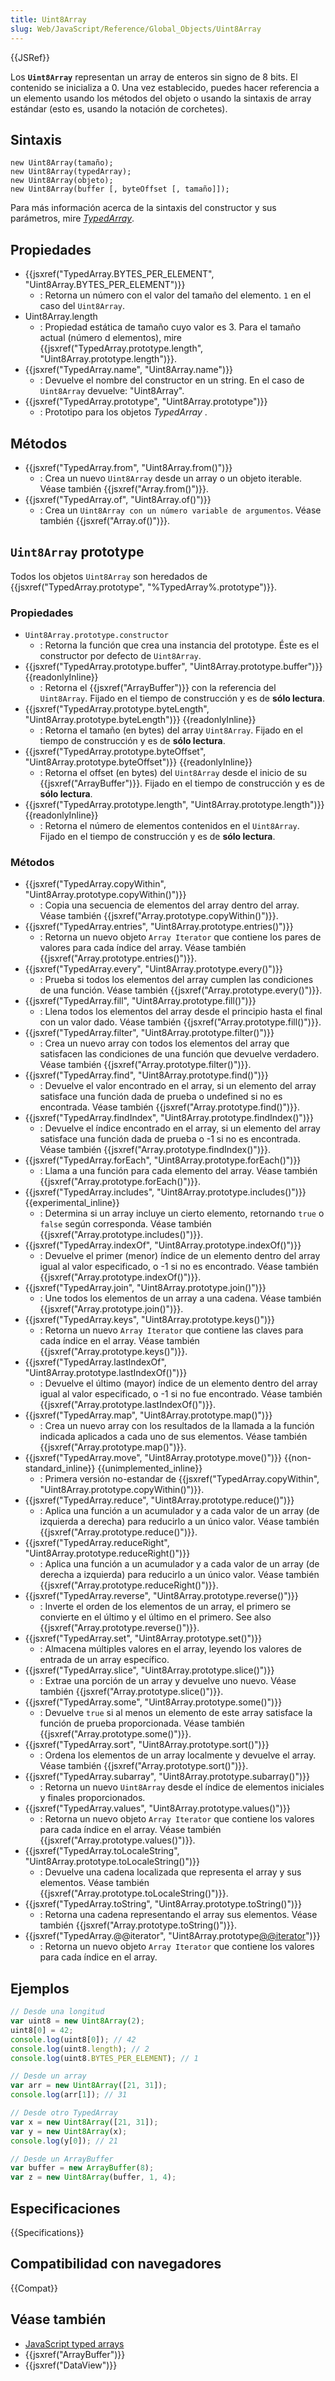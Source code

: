 ```yaml
---
title: Uint8Array
slug: Web/JavaScript/Reference/Global_Objects/Uint8Array
---
```


{{JSRef}}

Los **`Uint8Array`** representan un array de enteros sin signo de 8 bits. El contenido se inicializa a 0. Una vez establecido, puedes hacer referencia a un elemento usando los métodos del objeto o usando la sintaxis de array estándar (esto es, usando la notación de corchetes).

## Sintaxis

```
new Uint8Array(tamaño);
new Uint8Array(typedArray);
new Uint8Array(objeto);
new Uint8Array(buffer [, byteOffset [, tamaño]]);
```

Para más información acerca de la sintaxis del constructor y sus parámetros, mire _[TypedArray](/es/docs/Web/JavaScript/Reference/Global_Objects/TypedArray#Syntax)_.

## Propiedades

- {{jsxref("TypedArray.BYTES_PER_ELEMENT", "Uint8Array.BYTES_PER_ELEMENT")}}
  - : Retorna un número con el valor del tamaño del elemento. `1` en el caso del `Uint8Array`.
- Uint8Array.length
  - : Propiedad estática de tamaño cuyo valor es 3. Para el tamaño actual (número d elementos), mire {{jsxref("TypedArray.prototype.length", "Uint8Array.prototype.length")}}.
- {{jsxref("TypedArray.name", "Uint8Array.name")}}
  - : Devuelve el nombre del constructor en un string. En el caso de `Uint8Array` devuelve: "Uint8Array".
- {{jsxref("TypedArray.prototype", "Uint8Array.prototype")}}
  - : Prototipo para los objetos _TypedArray_ .

## Métodos

- {{jsxref("TypedArray.from", "Uint8Array.from()")}}
  - : Crea un nuevo `Uint8Array` desde un array o un objeto iterable. Véase también {{jsxref("Array.from()")}}.
- {{jsxref("TypedArray.of", "Uint8Array.of()")}}
  - : Crea un `Uint8Array con un número variable de argumentos`. Véase también {{jsxref("Array.of()")}}.

## `Uint8Array` prototype

Todos los objetos `Uint8Array` son heredados de {{jsxref("TypedArray.prototype", "%TypedArray%.prototype")}}.

### Propiedades

- `Uint8Array.prototype.constructor`
  - : Retorna la función que crea una instancia del prototype. Éste es el constructor por defecto de `Uint8Array`.
- {{jsxref("TypedArray.prototype.buffer", "Uint8Array.prototype.buffer")}} {{readonlyInline}}
  - : Retorna el {{jsxref("ArrayBuffer")}} con la referencia del `Uint8Array`. Fijado en el tiempo de construcción y es de **sólo lectura**.
- {{jsxref("TypedArray.prototype.byteLength", "Uint8Array.prototype.byteLength")}} {{readonlyInline}}
  - : Retorna el tamaño (en bytes) del array `Uint8Array`. Fijado en el tiempo de construcción y es de **sólo lectura**.
- {{jsxref("TypedArray.prototype.byteOffset", "Uint8Array.prototype.byteOffset")}} {{readonlyInline}}
  - : Retorna el offset (en bytes) del `Uint8Array` desde el inicio de su {{jsxref("ArrayBuffer")}}. Fijado en el tiempo de construcción y es de **sólo lectura**.
- {{jsxref("TypedArray.prototype.length", "Uint8Array.prototype.length")}} {{readonlyInline}}
  - : Retorna el número de elementos contenidos en el `Uint8Array`. Fijado en el tiempo de construcción y es de **sólo lectura**.

### Métodos

- {{jsxref("TypedArray.copyWithin", "Uint8Array.prototype.copyWithin()")}}
  - : Copia una secuencia de elementos del array dentro del array. Véase también {{jsxref("Array.prototype.copyWithin()")}}.
- {{jsxref("TypedArray.entries", "Uint8Array.prototype.entries()")}}
  - : Retorna un nuevo objeto `Array Iterator` que contiene los pares de valores para cada índice del array. Véase también {{jsxref("Array.prototype.entries()")}}.
- {{jsxref("TypedArray.every", "Uint8Array.prototype.every()")}}
  - : Prueba si todos los elementos del array cumplen las condiciones de una función. Véase también {{jsxref("Array.prototype.every()")}}.
- {{jsxref("TypedArray.fill", "Uint8Array.prototype.fill()")}}
  - : Llena todos los elementos del array desde el principio hasta el final con un valor dado. Véase también {{jsxref("Array.prototype.fill()")}}.
- {{jsxref("TypedArray.filter", "Uint8Array.prototype.filter()")}}
  - : Crea un nuevo array con todos los elementos del array que satisfacen las condiciones de una función que devuelve verdadero. Véase también {{jsxref("Array.prototype.filter()")}}.
- {{jsxref("TypedArray.find", "Uint8Array.prototype.find()")}}
  - : Devuelve el valor encontrado en el array, si un elemento del array satisface una función dada de prueba o undefined si no es encontrada. Véase también {{jsxref("Array.prototype.find()")}}.
- {{jsxref("TypedArray.findIndex", "Uint8Array.prototype.findIndex()")}}
  - : Devuelve el índice encontrado en el array, si un elemento del array satisface una función dada de prueba o -1 si no es encontrada. Véase también {{jsxref("Array.prototype.findIndex()")}}.
- {{jsxref("TypedArray.forEach", "Uint8Array.prototype.forEach()")}}
  - : Llama a una función para cada elemento del array. Véase también {{jsxref("Array.prototype.forEach()")}}.
- {{jsxref("TypedArray.includes", "Uint8Array.prototype.includes()")}} {{experimental_inline}}
  - : Determina si un array incluye un cierto elemento, retornando `true` o `false` según corresponda. Véase también {{jsxref("Array.prototype.includes()")}}.
- {{jsxref("TypedArray.indexOf", "Uint8Array.prototype.indexOf()")}}
  - : Devuelve el primer (menor) índice de un elemento dentro del array igual al valor especificado, o -1 si no es encontrado. Véase también {{jsxref("Array.prototype.indexOf()")}}.
- {{jsxref("TypedArray.join", "Uint8Array.prototype.join()")}}
  - : Une todos los elementos de un array a una cadena. Véase también {{jsxref("Array.prototype.join()")}}.
- {{jsxref("TypedArray.keys", "Uint8Array.prototype.keys()")}}
  - : Retorna un nuevo `Array Iterator` que contiene las claves para cada índice en el array. Véase también {{jsxref("Array.prototype.keys()")}}.
- {{jsxref("TypedArray.lastIndexOf", "Uint8Array.prototype.lastIndexOf()")}}
  - : Devuelve el último (mayor) índice de un elemento dentro del array igual al valor especificado, o -1 si no fue encontrado. Véase también {{jsxref("Array.prototype.lastIndexOf()")}}.
- {{jsxref("TypedArray.map", "Uint8Array.prototype.map()")}}
  - : Crea un nuevo array con los resultados de la llamada a la función indicada aplicados a cada uno de sus elementos. Véase también {{jsxref("Array.prototype.map()")}}.
- {{jsxref("TypedArray.move", "Uint8Array.prototype.move()")}} {{non-standard_inline}} {{unimplemented_inline}}
  - : Primera versión no-estandar de {{jsxref("TypedArray.copyWithin", "Uint8Array.prototype.copyWithin()")}}.
- {{jsxref("TypedArray.reduce", "Uint8Array.prototype.reduce()")}}
  - : Aplica una función a un acumulador y a cada valor de un array (de izquierda a derecha) para reducirlo a un único valor. Véase también {{jsxref("Array.prototype.reduce()")}}.
- {{jsxref("TypedArray.reduceRight", "Uint8Array.prototype.reduceRight()")}}
  - : Aplica una función a un acumulador y a cada valor de un array (de derecha a izquierda) para reducirlo a un único valor. Véase también {{jsxref("Array.prototype.reduceRight()")}}.
- {{jsxref("TypedArray.reverse", "Uint8Array.prototype.reverse()")}}
  - : Inverte el orden de los elementos de un array, el primero se convierte en el último y el último en el primero. See also {{jsxref("Array.prototype.reverse()")}}.
- {{jsxref("TypedArray.set", "Uint8Array.prototype.set()")}}
  - : Almacena múltiples valores en el array, leyendo los valores de entrada de un array específico.
- {{jsxref("TypedArray.slice", "Uint8Array.prototype.slice()")}}
  - : Extrae una porción de un array y devuelve uno nuevo. Véase también {{jsxref("Array.prototype.slice()")}}.
- {{jsxref("TypedArray.some", "Uint8Array.prototype.some()")}}
  - : Devuelve `true` si al menos un elemento de este array satisface la función de prueba proporcionada. Véase también {{jsxref("Array.prototype.some()")}}.
- {{jsxref("TypedArray.sort", "Uint8Array.prototype.sort()")}}
  - : Ordena los elementos de un array localmente y devuelve el array. Véase también {{jsxref("Array.prototype.sort()")}}.
- {{jsxref("TypedArray.subarray", "Uint8Array.prototype.subarray()")}}
  - : Retorna un nuevo `Uint8Array` desde el índice de elementos iniciales y finales proporcionados.
- {{jsxref("TypedArray.values", "Uint8Array.prototype.values()")}}
  - : Retorna un nuevo objeto `Array Iterator` que contiene los valores para cada índice en el array. Véase también {{jsxref("Array.prototype.values()")}}.
- {{jsxref("TypedArray.toLocaleString", "Uint8Array.prototype.toLocaleString()")}}
  - : Devuelve una cadena localizada que representa el array y sus elementos. Véase también {{jsxref("Array.prototype.toLocaleString()")}}.
- {{jsxref("TypedArray.toString", "Uint8Array.prototype.toString()")}}
  - : Retorna una cadena representando el array sus elementos. Véase también {{jsxref("Array.prototype.toString()")}}.
- {{jsxref("TypedArray.@@iterator", "Uint8Array.prototype[@@iterator]()")}}
  - : Retorna un nuevo objeto `Array Iterator` que contiene los valores para cada índice en el array.

## Ejemplos

```js
// Desde una longitud
var uint8 = new Uint8Array(2);
uint8[0] = 42;
console.log(uint8[0]); // 42
console.log(uint8.length); // 2
console.log(uint8.BYTES_PER_ELEMENT); // 1

// Desde un array
var arr = new Uint8Array([21, 31]);
console.log(arr[1]); // 31

// Desde otro TypedArray
var x = new Uint8Array([21, 31]);
var y = new Uint8Array(x);
console.log(y[0]); // 21

// Desde un ArrayBuffer
var buffer = new ArrayBuffer(8);
var z = new Uint8Array(buffer, 1, 4);
```

## Especificaciones

{{Specifications}}

## Compatibilidad con navegadores

{{Compat}}

## Véase también

- [JavaScript typed arrays](/es/docs/Web/JavaScript/Typed_arrays)
- {{jsxref("ArrayBuffer")}}
- {{jsxref("DataView")}}
